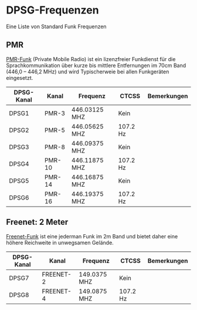 # DPSG-Frequenzen
Eine Liste von Standard Funk Frequenzen

## PMR

[PMR-Funk](https://de.wikipedia.org/wiki/PMR446) (Private Mobile Radio) ist ein lizenzfreier Funkdienst für die Sprachkommunikation über kurze bis mittlere Entfernungen im 70cm Band (446,0 – 446,2 MHz) und wird Typischerweie bei allen Funkgeräten eingesetzt.

| DPSG-Kanal | Kanal     | Frequenz      |  CTCSS   | Bemerkungen |
| ---------- | --------- | ------------- | -------- | ----------- |
| DPSG1      | PMR-3     | 446.03125 MHZ | Kein     | |
| DPSG2      | PMR-5     | 446.05625 MHZ | 107.2 Hz | |
| DPSG3      | PMR-8     | 446.09375 MHZ | Kein     | |
| DPSG4      | PMR-10    | 446.11875 MHZ | 107.2 Hz | |
| DPSG5      | PMR-14    | 446.16875 MHZ | Kein     | |
| DPSG6      | PMR-16    | 446.19375 MHZ | 107.2 Hz | |

## Freenet: 2 Meter

[Freenet-Funk](https://de.wikipedia.org/wiki/Freenet_(Funkanwendung)) ist eine jederman Funk im 2m Band und bietet daher eine höhere Reichweite in unwegsamen Gelände.

| DPSG-Kanal | Kanal     | Frequenz      |  CTCSS   | Bemerkungen |
| ---------- | --------- | ------------- | -------- | ----------- |
| DPSG7      | FREENET-2 | 149.0375 MHZ  | Kein     | |
| DPSG8      | FREENET-4 | 149.0875 MHZ  | 107.2 Hz | |
